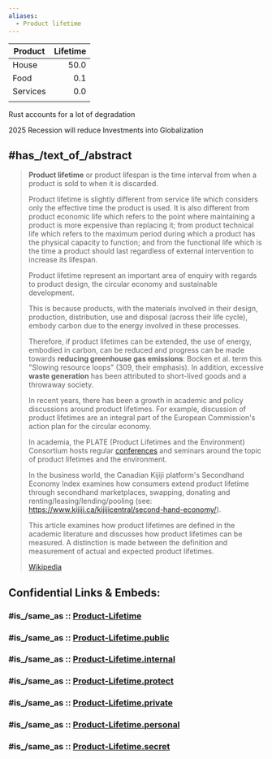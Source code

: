 ```yaml
---
aliases:
  - Product lifetime
---
```




| Product  | Lifetime |
| -------- | -------: |
| House    |     50.0 |
| Food     |      0.1 |
| Services |      0.0 |
|          |          |

Rust accounts for a lot of degradation 

2025 Recession will reduce Investments into Globalization 



## #has_/text_of_/abstract 

> **Product lifetime** or product lifespan is the time interval from when a product is sold to when it is discarded.
>
> Product lifetime is slightly different from 
> service life which considers only the effective time the product is used. 
> It is also different from product economic life which refers to 
> the point where maintaining a product is more expensive than replacing it; 
> from product technical life which refers to the maximum period 
> during which a product has the physical capacity to function; 
> and from the functional life 
> which is the time a product should last regardless of external intervention to increase its lifespan.
>
> Product lifetime represent an important area of enquiry with regards to product design, 
> the circular economy and sustainable development. 
> 
> This is because products, with the materials involved in their design, production, distribution, use 
> and disposal (across their life cycle), embody carbon due to the energy involved in these processes. 
> 
> Therefore, if product lifetimes can be extended, the use of energy, embodied in carbon, can be reduced 
> and progress can be made towards __reducing greenhouse gas emissions__: 
> Bocken et al. term this "Slowing resource loops" (309, their emphasis). 
> In addition, excessive __waste generation__ has been attributed to short-lived goods and a throwaway society.
>
> In recent years, there has been a growth in academic and policy discussions around product lifetimes. 
> For example, discussion of product lifetimes are an integral part of 
> the European Commission's action plan for the circular economy. 
> 
> In academia, the PLATE (Product Lifetimes and the Environment) Consortium 
> hosts regular [conferences](http://www.plateconference.org/) and seminars around the topic of product lifetimes and the environment. 
> 
> In the business world, the Canadian Kijiji platform's Secondhand Economy Index 
> examines how consumers extend product lifetime through secondhand marketplaces, swapping, donating and renting/leasing/lending/pooling (see: https://www.kijiji.ca/kijijicentral/second-hand-economy/).
>
> This article examines how product lifetimes are defined in the academic literature and discusses how product lifetimes can be measured. A distinction is made between the definition and measurement of actual and expected product lifetimes.
>
> [Wikipedia](https://en.wikipedia.org/wiki/Product%20lifetime) 


## Confidential Links & Embeds: 

### #is_/same_as :: [Product-Lifetime](Product-Lifetime.md) 

### #is_/same_as :: [Product-Lifetime.public](/_public/Economics/Capital(Economics)/Product-Lifetime.public.md) 

### #is_/same_as :: [Product-Lifetime.internal](/_internal/Economics/Capital(Economics)/Product-Lifetime.internal.md) 

### #is_/same_as :: [Product-Lifetime.protect](/_protect/Economics/Capital(Economics)/Product-Lifetime.protect.md) 

### #is_/same_as :: [Product-Lifetime.private](/_private/Economics/Capital(Economics)/Product-Lifetime.private.md) 

### #is_/same_as :: [Product-Lifetime.personal](/_personal/Economics/Capital(Economics)/Product-Lifetime.personal.md) 

### #is_/same_as :: [Product-Lifetime.secret](/_secret/Economics/Capital(Economics)/Product-Lifetime.secret.md)

